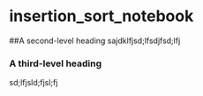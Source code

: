 # insertion_sort_notebook
##A second-level heading
 sajdklfjsd;lfsdjfsd;lfj
 ### A third-level heading
 sd;lfjsld;fjsl;fj


